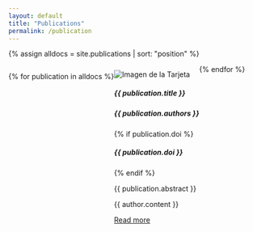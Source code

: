 ```yaml
---
layout: default
title: "Publications"
permalink: /publication
---
```


{% assign alldocs = site.publications | sort: "position" %}  

<div style="display: flex;">

{% for publication in alldocs %}
  <div class="row mb-4">
    <div class="card">
        <img src="{{ publication.image }}" class="card-img" alt="Imagen de la Tarjeta" style="margin-top:10px">
      <div class="card-body">
        <h5 class="card-title">{{ publication.title }}</h5>
        <h5 class="card-subtitle">{{ publication.authors }}</h5>
        {% if publication.doi %}
        <h5 class="card-subtitle">{{ publication.doi }}</h5>
        {% endif %}
        <p class="card-text">{{ publication.abstract }}</p>
        <div class="collapse" id="collapse{{ forloop.index }}">
          <p>{{ author.content }}</p>
        </div>
        <a class="btn btn-primary" data-toggle="collapse" href="#collapse{{ forloop.index }}" aria-expanded="false" aria-controls="collapse{{ forloop.index }}">
          Read more
        </a>
      </div>
    </div>
    </div>
 {% endfor %}
  </div>
</div>
